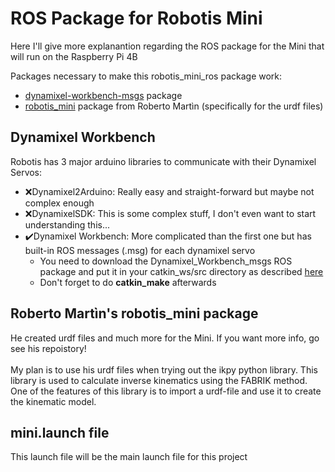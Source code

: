 # ROS Package for Robotis Mini
Here I'll give more explanantion regarding the ROS package for the Mini that will run on the Raspberry Pi 4B

Packages necessary to make this robotis_mini_ros package work:
* [dynamixel-workbench-msgs](https://github.com/ROBOTIS-GIT/dynamixel-workbench-msgs) package
* [robotis_mini](https://github.com/roberto-martinmartin/robotis_mini) package from Roberto Martìn (specifically for the urdf files)

## Dynamixel Workbench
Robotis has 3 major arduino libraries to communicate with their Dynamixel Servos:
* ❌Dynamixel2Arduino: Really easy and straight-forward but maybe not complex enough
* ❌DynamixelSDK: This is some complex stuff, I don't even want to start understanding this...
* ✔️Dynamixel Workbench: More complicated than the first one but has built-in ROS messages (.msg) for each dynamixel servo
  * You need to download the Dynamixel_Workbench_msgs ROS package and put it in your catkin_ws/src directory as described [here](https://emanual.robotis.com/docs/en/software/dynamixel/dynamixel_workbench/)
  * Don't forget to do **catkin_make** afterwards

## Roberto Martìn's robotis_mini package
He created urdf files and much more for the Mini. If you want more info, go see his repoistory!
<br><br>
My plan is to use his urdf files when trying out the ikpy python library. This library is used to calculate inverse kinematics using the FABRIK method. One of the features of this library is to import a urdf-file and use it to create the kinematic model.

## mini.launch file
This launch file will be the main launch file for this project

